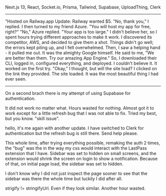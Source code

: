 Next.js 13, React, Socket.io, Prisma, Tailwind, Supabase, UploadThing, Clerk
*****************
"Hosted on Railway.app
Update:
Railway wanted $5.
"No, thank you," I replied.
I then turned to my friend Azure.
"You will host my app for free, right?"
"No," Azure replied. "Your app is too large."
I didn't believe her, so I spent hours trying different approaches to make it work.
I discovered its competitor, AWS, and decided to give them a shot.
Things didn't go well; the errors kept piling up, and I felt overwhelmed.
Then, I saw a helping hand - it pulled me out. It was the almighty Google himself.
He said to me, "We are better than them. Try our amazing App Engine."
So, I downloaded their CLI, logged in, configured everything, and deployed.
I couldn't believe it. It worked on the first try.
"Okay," I thought, but will the site load?
I clicked on the link they provided.
The site loaded.
It was the most beautiful thing I had ever seen.
*****************

On a second brach there is my attempt of using Supabase for authentication.

It did not work no matter what. Hours wasted for nothing. Almost got it to work except for a little refresh bug that I was not able to fix. Tried my best, but you know. "skill issue".

hello, it's me again with another update. I have switched to Clerk for authentication but the refresh bug is still there. Send help please.

This whole time, after trying everything possible, remaking the auth 2 times, the "bug" was the in the way my css would interact with the LastPass extension that I have.
Sidebar was set to hidden on small screens, and the extension would shrink the screen on login to show a notification. 
Because of that, on initial page load, the sidebar was set to hidden.


I don't know why I did not just inspect the page sooner to see that the sidebar was there the whole time but luckily I did after all.

strigify != stringifyUrl. Even if they look similar. Another hour wasted. 
